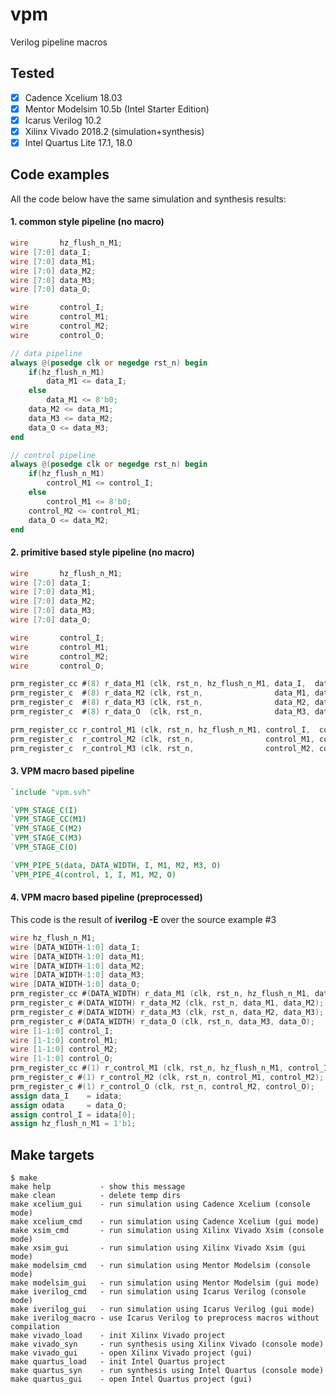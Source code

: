 # vpm
Verilog pipeline macros

## Tested
- [x] Cadence Xcelium 18.03
- [x] Mentor Modelsim 10.5b (Intel Starter Edition)
- [x] Icarus Verilog 10.2
- [x] Xilinx Vivado 2018.2 (simulation+synthesis)
- [x] Intel Quartus Lite 17.1, 18.0

## Code examples
All the code below have the same simulation and synthesis results:

#### 1. common style pipeline (no macro)
```verilog
wire       hz_flush_n_M1;
wire [7:0] data_I;
wire [7:0] data_M1;
wire [7:0] data_M2;
wire [7:0] data_M3;
wire [7:0] data_O;

wire       control_I;
wire       control_M1;
wire       control_M2;
wire       control_O;

// data pipeline
always @(posedge clk or negedge rst_n) begin
    if(hz_flush_n_M1)
        data_M1 <= data_I;
    else
        data_M1 <= 8'b0;
    data_M2 <= data_M1;
    data_M3 <= data_M2;
    data_O <= data_M3;
end

// control pipeline
always @(posedge clk or negedge rst_n) begin
    if(hz_flush_n_M1)
        control_M1 <= control_I;
    else
        control_M1 <= 8'b0;
    control_M2 <= control_M1;
    data_O <= data_M2;
end
```

#### 2. primitive based style pipeline (no macro)
```verilog
wire       hz_flush_n_M1;
wire [7:0] data_I;
wire [7:0] data_M1;
wire [7:0] data_M2;
wire [7:0] data_M3;
wire [7:0] data_O;

wire       control_I;
wire       control_M1;
wire       control_M2;
wire       control_O;

prm_register_cc #(8) r_data_M1 (clk, rst_n, hz_flush_n_M1, data_I,  data_M1);
prm_register_c  #(8) r_data_M2 (clk, rst_n,                data_M1, data_M2);
prm_register_c  #(8) r_data_M3 (clk, rst_n,                data_M2, data_M3);
prm_register_c  #(8) r_data_O  (clk, rst_n,                data_M3, data_O);

prm_register_cc r_control_M1 (clk, rst_n, hz_flush_n_M1, control_I,  control_M1);
prm_register_c  r_control_M2 (clk, rst_n,                control_M1, control_M2);
prm_register_c  r_control_M3 (clk, rst_n,                control_M2, control_O);
```

#### 3. VPM macro based pipeline
```verilog
`include "vpm.svh"

`VPM_STAGE_C(I)
`VPM_STAGE_CC(M1)
`VPM_STAGE_C(M2)
`VPM_STAGE_C(M3)
`VPM_STAGE_C(O)

`VPM_PIPE_5(data, DATA_WIDTH, I, M1, M2, M3, O)
`VPM_PIPE_4(control, 1, I, M1, M2, O)
```
#### 4. VPM macro based pipeline (preprocessed)
This code is the result of **iverilog -E** over the source example #3
```verilog
wire hz_flush_n_M1;
wire [DATA_WIDTH-1:0] data_I;
wire [DATA_WIDTH-1:0] data_M1;
wire [DATA_WIDTH-1:0] data_M2;
wire [DATA_WIDTH-1:0] data_M3;
wire [DATA_WIDTH-1:0] data_O;
prm_register_cc #(DATA_WIDTH) r_data_M1 (clk, rst_n, hz_flush_n_M1, data_I, data_M1);
prm_register_c #(DATA_WIDTH) r_data_M2 (clk, rst_n, data_M1, data_M2);
prm_register_c #(DATA_WIDTH) r_data_M3 (clk, rst_n, data_M2, data_M3);
prm_register_c #(DATA_WIDTH) r_data_O (clk, rst_n, data_M3, data_O);
wire [1-1:0] control_I;
wire [1-1:0] control_M1;
wire [1-1:0] control_M2;
wire [1-1:0] control_O;
prm_register_cc #(1) r_control_M1 (clk, rst_n, hz_flush_n_M1, control_I, control_M1);
prm_register_c #(1) r_control_M2 (clk, rst_n, control_M1, control_M2);
prm_register_c #(1) r_control_O (clk, rst_n, control_M2, control_O);
assign data_I    = idata;
assign odata     = data_O;
assign control_I = idata[0];
assign hz_flush_n_M1 = 1'b1;
```

## Make targets
```
$ make
make help           - show this message
make clean          - delete temp dirs
make xcelium_gui    - run simulation using Cadence Xcelium (console mode)
make xcelium_cmd    - run simulation using Cadence Xcelium (gui mode)
make xsim_cmd       - run simulation using Xilinx Vivado Xsim (console mode)
make xsim_gui       - run simulation using Xilinx Vivado Xsim (gui mode)
make modelsim_cmd   - run simulation using Mentor Modelsim (console mode)
make modelsim_gui   - run simulation using Mentor Modelsim (gui mode)
make iverilog_cmd   - run simulation using Icarus Verilog (console mode)
make iverilog_gui   - run simulation using Icarus Verilog (gui mode)
make iverilog_macro - use Icarus Verilog to preprocess macros without compilation
make vivado_load    - init Xilinx Vivado project
make vivado_syn     - run synthesis using Xilinx Vivado (console mode)
make vivado_gui     - open Xilinx Vivado project (gui)
make quartus_load   - init Intel Quartus project
make quartus_syn    - run synthesis using Intel Quartus (console mode)
make quartus_gui    - open Intel Quartus project (gui)
```
